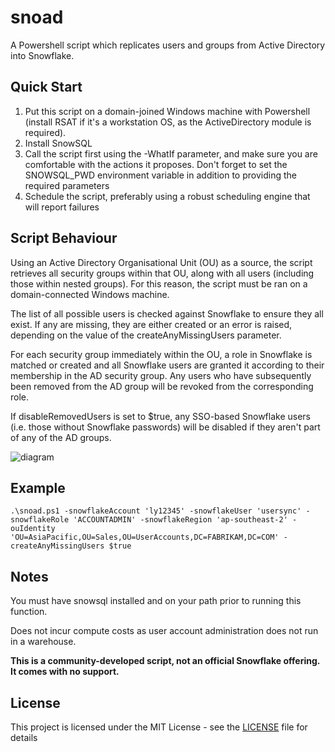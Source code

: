 # snoad

A Powershell script which replicates users and groups from Active Directory into Snowflake.

## Quick Start
1) Put this script on a domain-joined Windows machine with Powershell (install RSAT if it's a workstation OS, as the ActiveDirectory module is required).
2) Install SnowSQL
3) Call the script first using the -WhatIf parameter, and make sure you are comfortable with the actions it proposes. Don't forget to set the SNOWSQL_PWD environment variable in addition to providing the required parameters
4) Schedule the script, preferably using a robust scheduling engine that will report failures

## Script Behaviour
Using an Active Directory Organisational Unit (OU) as a source, the script retrieves all security groups within that OU, along with all users (including those within nested groups). For this reason, the script 
must be ran on a domain-connected Windows machine.

The list of all possible users is checked against Snowflake to ensure they all exist. If any are missing, they are either created or an error is raised, depending on the value of the createAnyMissingUsers parameter.

For each security group immediately within the OU, a role in Snowflake is matched or created and all Snowflake users are granted it according to their membership in the AD security group. Any users who have subsequently been removed from the AD group will be revoked from the corresponding role.

If disableRemovedUsers is set to $true, any SSO-based Snowflake users (i.e. those without Snowflake passwords) will be disabled if they aren't part of any of the AD groups.

![diagram](diagram.png "Diagram")

## Example
```
.\snoad.ps1 -snowflakeAccount 'ly12345' -snowflakeUser 'usersync' -snowflakeRole 'ACCOUNTADMIN' -snowflakeRegion 'ap-southeast-2' -ouIdentity 'OU=AsiaPacific,OU=Sales,OU=UserAccounts,DC=FABRIKAM,DC=COM' -createAnyMissingUsers $true
```

## Notes

You must have snowsql installed and on your path prior to running this function.

Does not incur compute costs as user account administration does not run in a warehouse.

**This is a community-developed script, not an official Snowflake offering. It comes with no support.**

## License

This project is licensed under the MIT License - see the [LICENSE](LICENSE) file for details
